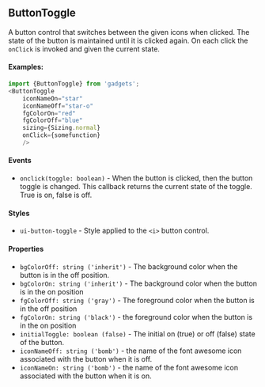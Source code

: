 <a name="module_ButtonToggle"></a>

## ButtonToggle
A button control that switches between the given icons when clicked.
The state of the button is maintained until it is clicked again.  On
each click the `onClick` is invoked and given the current state.

#### Examples:

```javascript
import {ButtonToggle} from 'gadgets';
<ButtonToggle
    iconNameOn="star"
    iconNameOff="star-o"
    fgColorOn="red"
    fgColorOff="blue"
    sizing={Sizing.normal}
    onClick={somefunction}
    />
```

#### Events
- `onclick(toggle: boolean)` - When the button is clicked, then the
button toggle is changed.  This callback returns the current state
of the toggle.  True is on, false is off.

#### Styles
- `ui-button-toggle` - Style applied to the `<i>` button control.

#### Properties
- `bgColorOff: string ('inherit')` - The background color when the
button is in the off position.
- `bgColorOn: string ('inherit')` - The background color when the
button is in the on position
- `fgColorOff: string ('gray')` - The foreground color when the
button is in the off position
- `fgColorOn: string ('black')` - the foreground color when the
button is in the on position
- `initialToggle: boolean (false)` - The initial on (true) or
off (false) state of the button.
- `iconNameOff: string ('bomb')` - the name of the font awesome icon
associated with the button when it is off.
- `iconNameOn: string ('bomb')` - the name of the font awesome icon
associated with the button when it is on.

